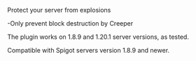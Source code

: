 Protect your server from explosions

-Only prevent block destruction by Creeper

The plugin works on 1.8.9 and 1.20.1 server versions, as tested.

Compatible with Spigot servers version 1.8.9 and newer.
